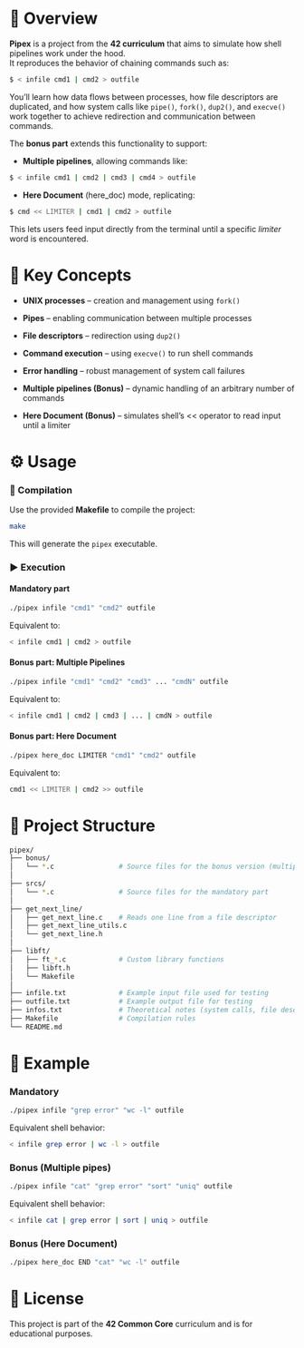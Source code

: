 # 📘 Overview
**Pipex** is a project from the **42 curriculum** that aims to simulate how shell pipelines work under the hood.
<br>
It reproduces the behavior of chaining commands such as:
```bash
$ < infile cmd1 | cmd2 > outfile
```
You’ll learn how data flows between processes, how file descriptors are duplicated, and how system calls like `pipe()`, `fork()`, `dup2()`, and `execve()` work together to achieve redirection and communication between commands.
<br>

The **bonus part** extends this functionality to support:
- **Multiple pipelines**, allowing commands like:
```bash
$ < infile cmd1 | cmd2 | cmd3 | cmd4 > outfile
```
- **Here Document** (here_doc) mode, replicating:
```bash
$ cmd << LIMITER | cmd1 | cmd2 > outfile
```
This lets users feed input directly from the terminal until a specific *limiter* word is encountered.


# 🧠 Key Concepts
- **UNIX processes** – creation and management using `fork()`

- **Pipes** – enabling communication between multiple processes

- **File descriptors** – redirection using `dup2()`

- **Command execution** – using `execve()` to run shell commands

- **Error handling** – robust management of system call failures

- **Multiple pipelines (Bonus)** – dynamic handling of an arbitrary number of commands

- **Here Document (Bonus)** – simulates shell’s << operator to read input until a limiter


# ⚙️ Usage
### 🔧 Compilation
Use the provided **Makefile** to compile the project:
```bash
make
```
This will generate the `pipex` executable.

### ▶️ Execution
#### Mandatory part
```bash
./pipex infile "cmd1" "cmd2" outfile
```
Equivalent to:
```bash
< infile cmd1 | cmd2 > outfile
```
#### Bonus part: Multiple Pipelines
```bash
./pipex infile "cmd1" "cmd2" "cmd3" ... "cmdN" outfile
```
Equivalent to:
```bash
< infile cmd1 | cmd2 | cmd3 | ... | cmdN > outfile
```
#### Bonus part: Here Document
```bash
./pipex here_doc LIMITER "cmd1" "cmd2" outfile
```
Equivalent to:
```bash
cmd1 << LIMITER | cmd2 >> outfile
```

# 📁 Project Structure
```bash
pipex/
├── bonus/
│   └── *.c                # Source files for the bonus version (multiple pipelines + here_doc)
│
├── srcs/
│   └── *.c                # Source files for the mandatory part
│
├── get_next_line/
│   ├── get_next_line.c    # Reads one line from a file descriptor
│   ├── get_next_line_utils.c
│   └── get_next_line.h
│
├── libft/
│   ├── ft_*.c             # Custom library functions
│   ├── libft.h
│   └── Makefile
│
├── infile.txt             # Example input file used for testing
├── outfile.txt            # Example output file for testing
├── infos.txt              # Theoretical notes (system calls, file descriptors, etc.)
├── Makefile               # Compilation rules
└── README.md

```
# 🧩 Example
### Mandatory
```bash
./pipex infile "grep error" "wc -l" outfile
```

Equivalent shell behavior:
```bash
< infile grep error | wc -l > outfile
```

### Bonus (Multiple pipes)
```bash
./pipex infile "cat" "grep error" "sort" "uniq" outfile
```

Equivalent shell behavior:
```bash
< infile cat | grep error | sort | uniq > outfile
```
### Bonus (Here Document)
```bash
./pipex here_doc END "cat" "wc -l" outfile
```
# 📜 License
This project is part of the **42 Common Core** curriculum and is for educational purposes.
